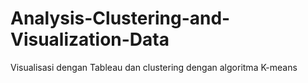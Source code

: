 # Analysis-Clustering-and-Visualization-Data
Visualisasi dengan Tableau dan clustering dengan algoritma K-means
